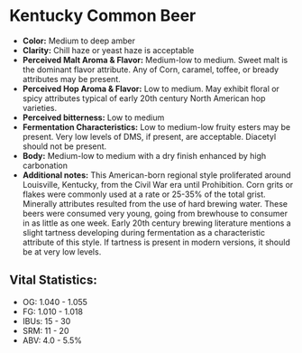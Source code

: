 # Kentucky Common Beer

- **Color:** Medium to deep amber
- **Clarity:** Chill haze or yeast haze is acceptable
- **Perceived Malt Aroma & Flavor:** Medium-low to medium. Sweet malt is the dominant flavor attribute. Any of Corn, caramel, toffee, or bready attributes may be present.
- **Perceived Hop Aroma & Flavor:** Low to medium. May exhibit floral or spicy attributes typical of early 20th century North American hop varieties.
- **Perceived bitterness:** Low to medium
- **Fermentation Characteristics:** Low to medium-low fruity esters may be present. Very low levels of DMS, if present, are acceptable. Diacetyl should not be present.
- **Body:** Medium-low to medium with a dry finish enhanced by high carbonation
- **Additional notes:** This American-born regional style proliferated around Louisville, Kentucky, from the Civil War era until Prohibition. Corn grits or flakes were commonly used at a rate or 25-35% of the total grist. Minerally attributes resulted from the use of hard brewing water. These beers were consumed very young, going from brewhouse to consumer in as little as one week. Early 20th century brewing literature mentions a slight tartness developing during fermentation as a characteristic attribute of this style. If tartness is present in modern versions, it should be at very low levels.

## Vital Statistics:

- OG: 1.040 - 1.055
- FG: 1.010 - 1.018
- IBUs: 15 - 30
- SRM: 11 - 20
- ABV: 4.0 - 5.5%
